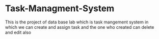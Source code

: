 # Task-Managment-System
This is the project of data base lab which is task mangement system in which we can create and assign task and the one who created can delete and edit also 
